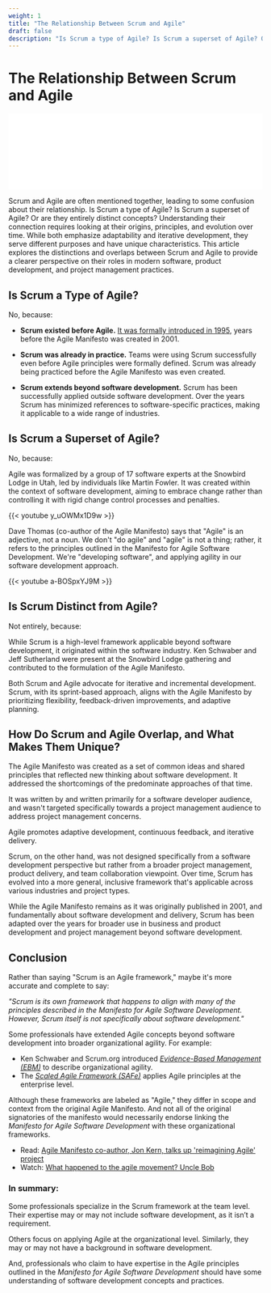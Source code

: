 ```yaml
---
weight: 1
title: "The Relationship Between Scrum and Agile"
draft: false
description: "Is Scrum a type of Agile? Is Scrum a superset of Agile? Or are they entirely distinct concepts?"
---
```


# The Relationship Between Scrum and Agile

<iframe src="scrum-agile-venn.html" width="100%" height="150" frameborder="0" scrolling="no" allowfullscreen></iframe>

Scrum and Agile are often mentioned together, leading to some confusion about their relationship. Is Scrum a type of Agile? Is Scrum a superset of Agile? Or are they entirely distinct concepts? Understanding their connection requires looking at their origins, principles, and evolution over time. While both emphasize adaptability and iterative development, they serve different purposes and have unique characteristics. This article explores the distinctions and overlaps between Scrum and Agile to provide a clearer perspective on their roles in modern software, product development, and project management practices.

## Is Scrum a Type of Agile?

No, because:

* __Scrum existed before Agile.__ [It was formally introduced in 1995](https://www.scrum.org/resources/blog/scrum-brief-history-long-lived-hype), years before the Agile Manifesto was created in 2001.

* __Scrum was already in practice.__ Teams were using Scrum successfully even before Agile principles were formally defined.
Scrum was already being practiced before the Agile Manifesto was even created.

* __Scrum extends beyond software development.__ Scrum has been successfully applied outside software development. Over the years Scrum has minimized references to software-specific practices, making it applicable to a wide range of industries.

## Is Scrum a Superset of Agile?

No, because:

Agile was formalized by a group of 17 software experts at the Snowbird Lodge in Utah, led by individuals like Martin Fowler. It was created within the context of software development, aiming to embrace change rather than controlling it with rigid change control processes and penalties.

{{< youtube y_uOWMx1D9w >}} 

Dave Thomas (co-author of the Agile Manifesto) says that "Agile" is an adjective, not a noun. We don't "do agile" and "agile" is not a thing; rather, it refers to the principles outlined in the Manifesto for Agile Software Development. We're "developing software", and applying agility in our software development approach.

{{< youtube a-BOSpxYJ9M >}}


## Is Scrum Distinct from Agile?

Not entirely, because:

While Scrum is a high-level framework applicable beyond software development, it originated within the software industry. Ken Schwaber and Jeff Sutherland were present at the Snowbird Lodge gathering and contributed to the formulation of the Agile Manifesto.

Both Scrum and Agile advocate for iterative and incremental development. Scrum, with its sprint-based approach, aligns with the Agile Manifesto by prioritizing flexibility, feedback-driven improvements, and adaptive planning.

## How Do Scrum and Agile Overlap, and What Makes Them Unique?

The Agile Manifesto was created as a set of common ideas and shared principles that reflected new thinking about software development. It addressed the shortcomings of the predominate approaches of that time.

It was written by and written primarily for a software developer audience, and wasn't targeted specifically towards a project management audience to address project management concerns.

Agile promotes adaptive development, continuous feedback, and iterative delivery.

Scrum, on the other hand, was not designed specifically from a software development perspective but rather from a broader project management, product delivery, and team collaboration viewpoint. Over time, Scrum has evolved into a more general, inclusive framework that's applicable across various industries and project types.

While the Agile Manifesto remains as it was originally published in 2001, and fundamentally about software development and delivery, Scrum has been adapted over the years for broader use in business and product development and project management beyond software development.

## Conclusion

Rather than saying "Scrum is an Agile framework," maybe it's more accurate and complete to say:

_"Scrum is its own framework that happens to align with many of the principles described in the Manifesto for Agile Software Development. However, Scrum itself is not specifically about software development."_

Some professionals have extended Agile concepts beyond software development into broader organizational agility. For example:

* Ken Schwaber and Scrum.org introduced _[Evidence-Based Management (EBM)](https://www.scrum.org/resources/evidence-based-management)_ to describe organizational agility.
* The _[Scaled Agile Framework (SAFe)](https://scaledagile.com/)_ applies Agile principles at the enterprise level.

Although these frameworks are labeled as "Agile," they differ in scope and context from the original Agile Manifesto. And not all of the original signatories of the manifesto would necessarily endorse linking the _Manifesto for Agile Software Development_ with these organizational frameworks.

* Read: [Agile Manifesto co-author, Jon Kern, talks up 'reimagining Agile' project](https://www.theregister.com/2024/07/16/jon_kern/)
* Watch: [What happened to the agile movement? Uncle Bob](https://www.youtube.com/watch?v=PnwhBP_Lmow)

### In summary:

Some professionals specialize in the Scrum framework at the team level. Their expertise may or may not include software development, as it isn’t a requirement.

Others focus on applying Agile at the organizational level. Similarly, they may or may not have a background in software development.

And, professionals who claim to have expertise in the Agile principles outlined in the _Manifesto for Agile Software Development_ should have some understanding of software development concepts and practices.

